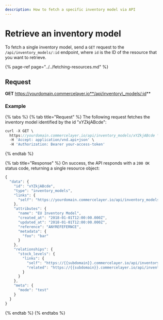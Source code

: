 ```yaml
---
description: How to fetch a specific inventory model via API
---
```


# Retrieve an inventory model

To fetch a single inventory model, send a `GET` request to the `/api/inventory_models/:id` endpoint, where `id` is the ID of the resource that you want to retrieve.

{% page-ref page="../../fetching-resources.md" %}

## Request

**GET** https://yourdomain.commercelayer.io**/api/inventory\_models/:id**

### **Example**

{% tabs %}
{% tab title="Request" %}
The following request fetches the inventory model identified by the id "xYZkjABcde":

```javascript
curl -X GET \
  https://yourdomain.commercelayer.io/api/inventory_models/xYZkjABcde \
  -H 'Accept: application/vnd.api+json' \
  -H 'Authorization: Bearer your-access-token'
```
{% endtab %}

{% tab title="Response" %}
On success, the API responds with a `200 OK` status code, returning a single resource object:

```javascript
{
  "data": {
    "id": "xYZkjABcde",
    "type": "inventory_models",
    "links": {
      "self": "https://yourdomain.commercelayer.io/api/inventory_models/xYZkjABcde"
    },
    "attributes": {
      "name": "EU Inventory Model",
      "created_at": "2018-01-01T12:00:00.000Z",
      "updated_at": "2018-01-01T12:00:00.000Z",
      "reference": "ANYREFEFERNCE",
      "metadata": {
        "foo": "bar"
      }
    },
    "relationships": {
      "stock_levels": {
        "links": {
          "self": "https://{{subdomain}}.commercelayer.io/api/inventory_models/{{inventory_model_id}}/relationships/stock_levels",
          "related": "https://{{subdomain}}.commercelayer.io/api/inventory_models/{{inventory_model_id}}/stock_levels"
        }
      }
    },
    "meta": {
      "mode": "test"
    }
  }
}
```
{% endtab %}
{% endtabs %}

